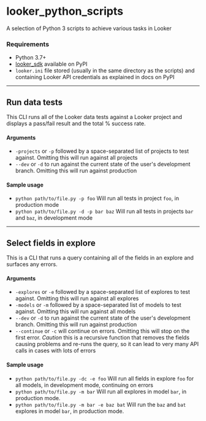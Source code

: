 # looker_python_scripts
A selection of Python 3 scripts to achieve various tasks in Looker

### Requirements
* Python 3.7+
* [looker_sdk](https://pypi.org/project/looker-sdk/) available on PyPI
* `looker.ini` file stored (usually in the same directory as the scripts) and containing Looker API credentials as explained in docs on PyPI

---

## Run data tests
This CLI runs all of the Looker data tests against a Looker project and displays a pass/fail result and the total % success rate.

#### Arguments
* `-projects` or `-p` followed by a space-separated list of projects to test against. Omitting this will run against all projects
* `--dev` or `-d` to run against the current state of the user's development branch. Omitting this will run against production

#### Sample usage
* `python path/to/file.py -p foo` Will run all tests in project `foo`, in production mode
* `python path/to/file.py -d -p bar baz` Will run all tests in projects `bar` and `baz`, in development mode
---
## Select fields in explore
This is a CLI that runs a query containing all of the fields in an explore and surfaces any errors.

#### Arguments
* `-explores` or `-e` followed by a space-separated list of explores to test against. Omitting this will run against all explores
* `-models` or `-m` followed by a space-separated list of models to test against. Omitting this will run against all models
* `--dev` or `-d` to run against the current state of the user's development branch. Omitting this will run against production
* `--continue` or `-c` will continue on errors. Omitting this will stop on the first error. *Caution* this is a recursive function that removes the fields causing problems and re-runs the query, so it can lead to very many API calls in cases with lots of errors

#### Sample usage
* `python path/to/file.py -dc -e foo` Will run all fields in explore `foo` for all models, in development mode, continuing on errors
* `python path/to/file.py -m bar` Will run all explores in model `bar`, in production mode.
* `python path/to/file.py -m bar -e baz bat` Will run the `baz` and `bat` explores in model `bar`, in production mode.